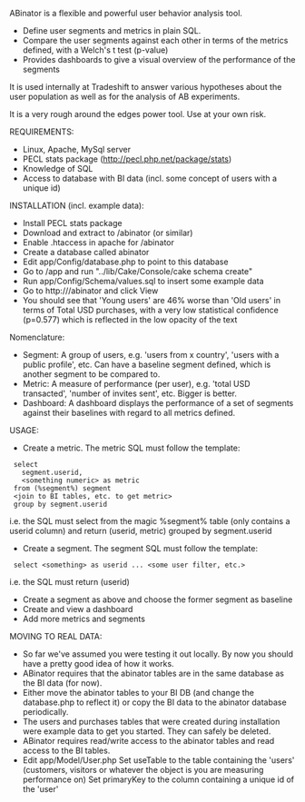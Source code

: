 ABinator is a flexible and powerful user behavior analysis tool.

* Define user segments and metrics in plain SQL.
* Compare the user segments against each other in terms of the metrics defined, with a Welch's t test (p-value)
* Provides dashboards to give a visual overview of the performance of the segments

It is used internally at Tradeshift to answer various hypotheses about the user population as well as for the analysis of AB experiments.

It is a very rough around the edges power tool. Use at your own risk.

REQUIREMENTS:

 * Linux, Apache, MySql server
 * PECL stats package (http://pecl.php.net/package/stats)
 * Knowledge of SQL
 * Access to database with BI data (incl. some concept of users with a unique id)

INSTALLATION (incl. example data):

 * Install PECL stats package
 * Download and extract to <webroot>/abinator (or similar)
 * Enable .htaccess in apache for <webroot>/abinator
 * Create a database called abinator
 * Edit app/Config/database.php to point to this database
 * Go to <webroot>/app and run  "../lib/Cake/Console/cake schema create"
 * Run app/Config/Schema/values.sql to insert some example data
 * Go to http://<host>/abinator and click View
 * You should see that 'Young users' are 46% worse than 'Old users' in terms of Total USD purchases, with a very low statistical confidence (p=0.577) which is reflected in the low opacity of the text

Nomenclature:

 * Segment: A group of users, e.g. 'users from x country', 'users with a public profile', etc. Can have a baseline segment defined, which is another segment to be compared to.
 * Metric: A measure of performance (per user), e.g. 'total USD transacted', 'number of invites sent', etc. Bigger is better.
 * Dashboard: A dashboard displays the performance of a set of segments against their baselines with regard to all metrics defined.

USAGE:

 * Create a metric. The metric SQL must follow the template:
```
 select
   segment.userid,
   <something numeric> as metric
 from (%segment%) segment
 <join to BI tables, etc. to get metric>
 group by segment.userid
```

 i.e. the SQL must select from the magic %segment% table (only contains a userid column) and return (userid, metric) grouped by segment.userid

 * Create a segment. The segment SQL must follow the template:
```
 select <something> as userid ... <some user filter, etc.>
```
 i.e. the SQL must return (userid)

 * Create a segment as above and choose the former segment as baseline
 * Create and view a dashboard
 * Add more metrics and segments

MOVING TO REAL DATA:

 * So far we've assumed you were testing it out locally. By now you should have a pretty good idea of how it works.
 * ABinator requires that the abinator tables are in the same database as the BI data (for now).
 * Either move the abinator tables to your BI DB (and change the database.php to reflect it) or copy the BI data to the abinator database periodically.
 * The users and purchases tables that were created during installation were example data to get you started. They can safely be deleted.
 * ABinator requires read/write access to the abinator tables and read access to the BI tables.
 * Edit app/Model/User.php
    Set useTable to the table containing the 'users' (customers, visitors or whatever the object is you are measuring performance on)
    Set primaryKey to the column containing a unique id of the 'user'
